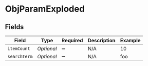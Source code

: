 # ObjParamExploded


## Fields

| Field              | Type               | Required           | Description        | Example            |
| ------------------ | ------------------ | ------------------ | ------------------ | ------------------ |
| `itemCount`        | *Optional<String>* | :heavy_minus_sign: | N/A                | 10                 |
| `searchTerm`       | *Optional<String>* | :heavy_minus_sign: | N/A                | foo                |